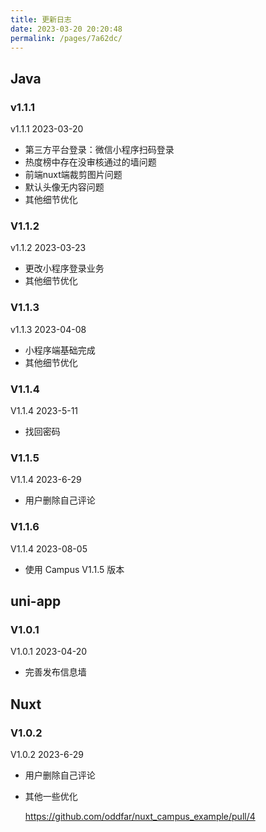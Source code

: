 ```yaml
---
title: 更新日志
date: 2023-03-20 20:20:48
permalink: /pages/7a62dc/
---
```

## Java

### v1.1.1

v1.1.1 2023-03-20

- 第三方平台登录：微信小程序扫码登录
- 热度榜中存在没审核通过的墙问题
- 前端nuxt端裁剪图片问题
- 默认头像无内容问题
- 其他细节优化

### V1.1.2

v1.1.2 2023-03-23

- 更改小程序登录业务
- 其他细节优化

### V1.1.3

v1.1.3 2023-04-08

- 小程序端基础完成
- 其他细节优化

### V1.1.4

V1.1.4 2023-5-11

- 找回密码

### V1.1.5

V1.1.4 2023-6-29

- 用户删除自己评论

### V1.1.6

V1.1.4 2023-08-05

- 使用 Campus V1.1.5 版本

## uni-app

### V1.0.1

V1.0.1 2023-04-20

- 完善发布信息墙



## Nuxt

### V1.0.2

V1.0.2 2023-6-29

- 用户删除自己评论

- 其他一些优化

  https://github.com/oddfar/nuxt_campus_example/pull/4

